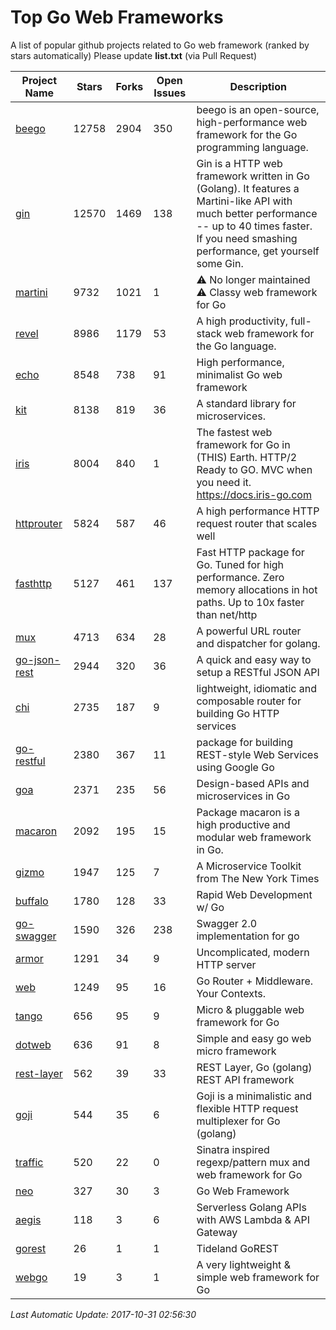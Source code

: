 # Top Go Web Frameworks
A list of popular github projects related to Go web framework (ranked by stars automatically)
Please update **list.txt** (via Pull Request)

| Project Name | Stars | Forks | Open Issues | Description |
| ------------ | ----- | ----- | ----------- | ----------- |
| [beego](https://github.com/astaxie/beego) | 12758 | 2904 | 350 | beego is an open-source, high-performance web framework for the Go programming language. |
| [gin](https://github.com/gin-gonic/gin) | 12570 | 1469 | 138 | Gin is a HTTP web framework written in Go (Golang). It features a Martini-like API with much better performance -- up to 40 times faster. If you need smashing performance, get yourself some Gin. |
| [martini](https://github.com/go-martini/martini) | 9732 | 1021 | 1 | ⚠️ No longer maintained ⚠️  Classy web framework for Go |
| [revel](https://github.com/revel/revel) | 8986 | 1179 | 53 | A high productivity, full-stack web framework for the Go language. |
| [echo](https://github.com/labstack/echo) | 8548 | 738 | 91 | High performance, minimalist Go web framework |
| [kit](https://github.com/go-kit/kit) | 8138 | 819 | 36 | A standard library for microservices. |
| [iris](https://github.com/kataras/iris) | 8004 | 840 | 1 | The fastest web framework for Go in (THIS) Earth. HTTP/2 Ready to GO. MVC when you need it. https://docs.iris-go.com |
| [httprouter](https://github.com/julienschmidt/httprouter) | 5824 | 587 | 46 | A high performance HTTP request router that scales well |
| [fasthttp](https://github.com/valyala/fasthttp) | 5127 | 461 | 137 | Fast HTTP package for Go. Tuned for high performance. Zero memory allocations in hot paths. Up to 10x faster than net/http |
| [mux](https://github.com/gorilla/mux) | 4713 | 634 | 28 | A powerful URL router and dispatcher for golang. |
| [go-json-rest](https://github.com/ant0ine/go-json-rest) | 2944 | 320 | 36 | A quick and easy way to setup a RESTful JSON API |
| [chi](https://github.com/go-chi/chi) | 2735 | 187 | 9 | lightweight, idiomatic and composable router for building Go HTTP services |
| [go-restful](https://github.com/emicklei/go-restful) | 2380 | 367 | 11 | package for building REST-style Web Services using Google Go |
| [goa](https://github.com/goadesign/goa) | 2371 | 235 | 56 | Design-based APIs and microservices in Go |
| [macaron](https://github.com/go-macaron/macaron) | 2092 | 195 | 15 | Package macaron is a high productive and modular web framework in Go. |
| [gizmo](https://github.com/NYTimes/gizmo) | 1947 | 125 | 7 | A Microservice Toolkit from The New York Times |
| [buffalo](https://github.com/gobuffalo/buffalo) | 1780 | 128 | 33 | Rapid Web Development w/ Go |
| [go-swagger](https://github.com/go-swagger/go-swagger) | 1590 | 326 | 238 | Swagger 2.0 implementation for go |
| [armor](https://github.com/labstack/armor) | 1291 | 34 | 9 | Uncomplicated, modern HTTP server |
| [web](https://github.com/gocraft/web) | 1249 | 95 | 16 | Go Router + Middleware. Your Contexts. |
| [tango](https://github.com/lunny/tango) | 656 | 95 | 9 | Micro & pluggable web framework for Go |
| [dotweb](https://github.com/devfeel/dotweb) | 636 | 91 | 8 | Simple and easy go web micro framework |
| [rest-layer](https://github.com/rs/rest-layer) | 562 | 39 | 33 | REST Layer, Go (golang) REST API framework |
| [goji](https://github.com/goji/goji) | 544 | 35 | 6 | Goji is a minimalistic and flexible HTTP request multiplexer for Go (golang) |
| [traffic](https://github.com/pilu/traffic) | 520 | 22 | 0 | Sinatra inspired regexp/pattern mux and web framework for Go |
| [neo](https://github.com/ivpusic/neo) | 327 | 30 | 3 | Go Web Framework |
| [aegis](https://github.com/tmaiaroto/aegis) | 118 | 3 | 6 | Serverless Golang APIs with AWS Lambda & API Gateway |
| [gorest](https://github.com/tideland/gorest) | 26 | 1 | 1 | Tideland GoREST |
| [webgo](https://github.com/bnkamalesh/webgo) | 19 | 3 | 1 | A very lightweight & simple web framework for Go |

*Last Automatic Update: 2017-10-31 02:56:30*